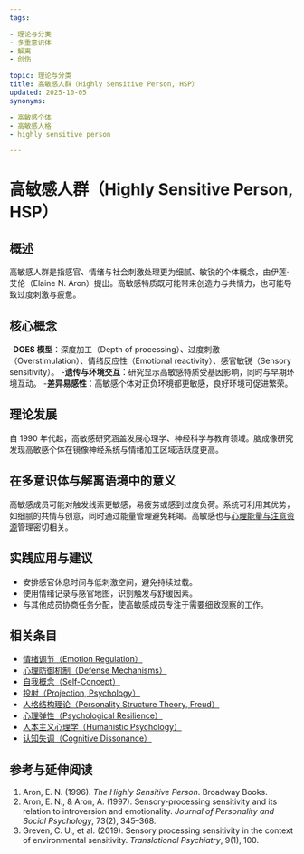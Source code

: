 ```yaml
---
tags:

- 理论与分类
- 多重意识体
- 解离
- 创伤

topic: 理论与分类
title: 高敏感人群（Highly Sensitive Person, HSP）
updated: 2025-10-05
synonyms:

- 高敏感个体
- 高敏感人格
- highly sensitive person

---
```


# 高敏感人群（Highly Sensitive Person, HSP）

## 概述

高敏感人群是指感官、情绪与社会刺激处理更为细腻、敏锐的个体概念，由伊莲·艾伦（Elaine N. Aron）提出。高敏感特质既可能带来创造力与共情力，也可能导致过度刺激与疲惫。

## 核心概念

-**DOES 模型**：深度加工（Depth of processing）、过度刺激（Overstimulation）、情绪反应性（Emotional reactivity）、感官敏锐（Sensory sensitivity）。
-**遗传与环境交互**：研究显示高敏感特质受基因影响，同时与早期环境互动。
-**差异易感性**：高敏感个体对正负环境都更敏感，良好环境可促进繁荣。

## 理论发展

自 1990 年代起，高敏感研究涵盖发展心理学、神经科学与教育领域。脑成像研究发现高敏感个体在镜像神经系统与情绪加工区域活跃度更高。

## 在多意识体与解离语境中的意义

高敏感成员可能对触发线索更敏感，易疲劳或感到过度负荷。系统可利用其优势，如细腻的共情与创意，同时通过能量管理避免耗竭。高敏感也与[心理能量与注意资源](Psychic-Energy-Attention.md)管理密切相关。

## 实践应用与建议

- 安排感官休息时间与低刺激空间，避免持续过载。
- 使用情绪记录与感官地图，识别触发与舒缓因素。
- 与其他成员协商任务分配，使高敏感成员专注于需要细致观察的工作。

## 相关条目

- [情绪调节（Emotion Regulation）](Emotion-Regulation.md)
- [心理防御机制（Defense Mechanisms）](Defense-Mechanisms.md)
- [自我概念（Self-Concept）](Self-Concept.md)
- [投射（Projection, Psychology）](Projection-Psychology.md)
- [人格结构理论（Personality Structure Theory, Freud）](Personality-Structure-Theory.md)
- [心理弹性（Psychological Resilience）](Psychological-Resilience.md)
- [人本主义心理学（Humanistic Psychology）](Humanistic-Psychology.md)
- [认知失调（Cognitive Dissonance）](Cognitive-Dissonance.md)

## 参考与延伸阅读

1. Aron, E. N. (1996). *The Highly Sensitive Person*. Broadway Books.
2. Aron, E. N., & Aron, A. (1997). Sensory-processing sensitivity and its relation to introversion and emotionality. *Journal of Personality and Social Psychology*, 73(2), 345–368.
3. Greven, C. U., et al. (2019). Sensory processing sensitivity in the context of environmental sensitivity. *Translational Psychiatry*, 9(1), 100.
